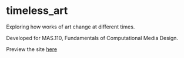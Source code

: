 # timeless_art
Exploring how works of art change at different times.

Developed for MAS.110, Fundamentals of Computational Media Design.

Preview the site [here](https://htmlpreview.github.io/?https://github.com/FancyVase/timeless_art/blob/master/index.html)

